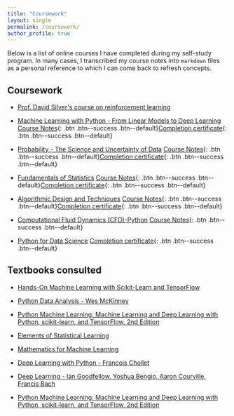```yaml
---
title: "Coursework"
layout: single
permalink: /coursework/
author_profile: true
---
```


Below is a list of online courses I have completed during my self-study program. In many cases, I transcribed my course notes into `markdown` files as a personal reference to which I can come back to refresh concepts.

## Coursework

* [Prof. David Silver's course on reinforcement learning](http://www0.cs.ucl.ac.uk/staff/d.silver/web/Teaching.html)

* [Machine Learning with Python - From Linear Models to Deep Learning](https://courses.edx.org/courses/course-v1:MITx+6.86x+1T2019/course/)
  [Course Notes](/coursenotes/probability/){: .btn .btn--success .btn--default}[Completion certificate](https://courses.edx.org/certificates/38b75e63fdbd462cb46f87bef387e3b7){: .btn .btn--success .btn--default}

* [Probability - The Science and Uncertainty of Data](https://courses.edx.org/courses/course-v1:MITx+6.431x+3T2018/course/)
  [Course Notes](/coursenotes/probability/){: .btn .btn--success .btn--default}[Completion certificate](https://courses.edx.org/certificates/2b73f28fdbb8483f99b7bf992768aad7){: .btn .btn--success .btn--default}

* [Fundamentals of Statistics](https://courses.edx.org/courses/course-v1:MITx+18.6501x+3T2018/course/)
  [Course Notes](/coursenotes/statistics/){: .btn .btn--success .btn--default}[Completion certificate](https://courses.edx.org/certificates/16b3eb442c9c458b9d2781fa4c4c3a5f){: .btn .btn--success .btn--default}

* [Algorithmic Design and Techniques](https://courses.edx.org/courses/course-v1:UCSanDiegoX+ALGS200x+2T2017/course/)
  [Course Notes](/coursenotes/algorithms/){: .btn .btn--success .btn--default}[Completion certificate](https://courses.edx.org/certificates/7b10d0489b9f44b3b6ebb4c4d45eaddd){: .btn .btn--success .btn--default}

* [Computational Fluid Dynamics (CFD)-Python](http://lorenabarba.com/blog/cfd-python-12-steps-to-navier-stokes/) 
  [Course Notes](/coursenotes/CFDpython){: .btn .btn--success .btn--default}

* [Python for Data Science](https://www.edx.org/course/python-data-science-uc-san-diegox-dse200x)
  [Completion certificate](https://courses.edx.org/certificates/fef05b87cb70483895c0f00e93846942){: .btn .btn--success .btn--default}

## Textbooks consulted

* [Hands-On Machine Learning with Scikit-Learn and TensorFlow](https://www.amazon.com/Hands-Machine-Learning-Scikit-Learn-TensorFlow/dp/1491962291)

* [Python Data Analysis - Wes McKinney](https://www.amazon.com/Python-Data-Analysis-Wrangling-IPython/dp/1491957662/ref=sr_1_1?s=books&ie=UTF8&qid=1541974192&sr=1-1&keywords=python+mckinney)

* [Python Machine Learning: Machine Learning and Deep Learning with Python, scikit-learn, and TensorFlow, 2nd Edition](https://www.amazon.com/Python-Machine-Learning-scikit-learn-TensorFlow/dp/1787125939/ref=dp_ob_title_bk)

* [Elements of Statistical Learning](https://web.stanford.edu/%7Ehastie/Papers/ESLII.pdf)

* [Mathematics for Machine Learning](https://mml-book.github.io/)

* [Deep Learning with Python - Francois Chollet](https://www.amazon.com/Deep-Learning-Python-Francois-Chollet/dp/1617294438/ref=sr_1_3?s=books&ie=UTF8&qid=1541974063&sr=1-3&keywords=deep+learning+with+python+chollet)

* [Deep Learning - Ian Goodfellow, Yoshua Bengio, Aaron Courville, Francis Bach](https://www.amazon.com/Deep-Learning-Adaptive-Computation-Machine/dp/0262035618/ref=sr_1_3?s=books&ie=UTF8&qid=1541974095&sr=1-3&keywords=deep+learning+goodfellow)

* [Python Machine Learning: Machine Learning and Deep Learning with Python, scikit-learn, and TensorFlow, 2nd Edition](https://www.amazon.com/Python-Machine-Learning-scikit-learn-TensorFlow/dp/1787125939/ref=dp_ob_title_bk)
